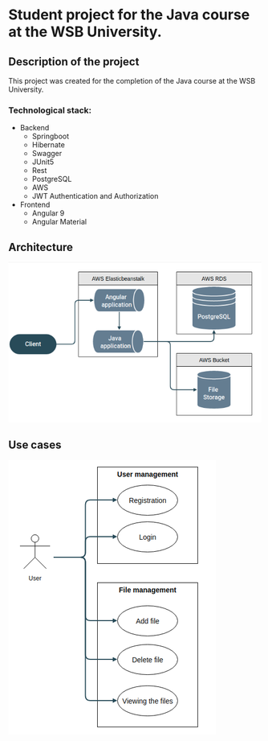 # Student project for the Java course at the WSB University.


## Description of the project
This project was created for the completion of the Java course at the WSB University.

### Technological stack:
  * Backend
    * Springboot	
    * Hibernate
    * Swagger
    * JUnit5
    * Rest
    * PostgreSQL
    * AWS
    * JWT Authentication and Authorization
  * Frontend
    * Angular 9
    * Angular Material
	
## Architecture
![Architecture](/images/architecture.png)

## Use cases
![Use cases](/images/usecase.png)
